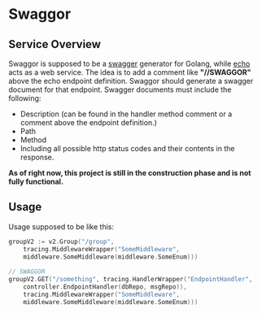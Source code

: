 # Swaggor

## Service Overview
Swaggor is supposed to be a [swagger](https://swagger.io/) generator for Golang, while [echo](https://github.com/labstack/echo) acts as a web service.
The idea is to add a comment like **"//SWAGGOR"** above the echo endpoint definition. Swaggor should generate a swagger document for that endpoint. Swagger documents must include the following:
- Description (can be found in the handler method comment or a comment above the endpoint definition.)
- Path
- Method
- Including all possible http status codes and their contents in the response.

**As of right now, this project is still in the construction phase and is not fully functional.**

## Usage
Usage supposed to be like this:
```go
groupV2 := v2.Group("/group", 
	tracing.MiddlewareWrapper("SomeMiddleware", 
	middleware.SomeMiddleware(middleware.SomeEnum)))
	
// SWAGGOR
groupV2.GET("/something", tracing.HandlerWrapper("EndpointHandler",
	controller.EndpointHandler(dbRepo, msgRepo)),
	tracing.MiddlewareWrapper("SomeMiddleware", 
	middleware.SomeMiddleware(middleware.SomeEnum)))
```
